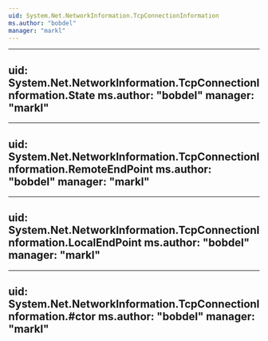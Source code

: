 ```yaml
---
uid: System.Net.NetworkInformation.TcpConnectionInformation
ms.author: "bobdel"
manager: "markl"
---
```


---
uid: System.Net.NetworkInformation.TcpConnectionInformation.State
ms.author: "bobdel"
manager: "markl"
---

---
uid: System.Net.NetworkInformation.TcpConnectionInformation.RemoteEndPoint
ms.author: "bobdel"
manager: "markl"
---

---
uid: System.Net.NetworkInformation.TcpConnectionInformation.LocalEndPoint
ms.author: "bobdel"
manager: "markl"
---

---
uid: System.Net.NetworkInformation.TcpConnectionInformation.#ctor
ms.author: "bobdel"
manager: "markl"
---
